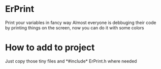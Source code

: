 # ErPrint
Print your variables in fancy way
Almost everyone is debbuging their code by printing things on the screen, now you can do it with some colors

<h1>How to add to project</h1>
Just copy those tiny files and *#include* ErPrint.h where needed
